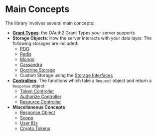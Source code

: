 # Main Concepts

The library involves several main concepts:

  * [**Grant Types**](overview/grant-types): the OAuth2 Grant Types your server supports
  * **Storage Objects**: How the server interacts with your data layer. The following storages are included:
    * [PDO](https://github.com/bshaffer/oauth2-server-php/blob/develop/src/OAuth2/Storage/Pdo.php)
    * [Redis](https://github.com/bshaffer/oauth2-server-php/blob/develop/src/OAuth2/Storage/Redis.php)
    * [Mongo](https://github.com/bshaffer/oauth2-server-php/blob/develop/src/OAuth2/Storage/Mongo.php)
    * [Cassandra](https://github.com/bshaffer/oauth2-server-php/blob/develop/src/OAuth2/Storage/Cassandra.php)
    * [Doctrine Storage](../../cookbook/doctrine)
    * Custom Storage using the [Storage Interfaces](https://github.com/bshaffer/oauth2-server-php/blob/develop/src/OAuth2/Storage/AccessTokenInterface.php)
  * [**Controllers**](../controllers): The functions which take a `Request` object and return a `Response` object
    * [Token Controller](https://github.com/bshaffer/oauth2-server-php/blob/develop/src/OAuth2/Controller/TokenController.php)
    * [Authorize Controller](https://github.com/bshaffer/oauth2-server-php/blob/develop/src/OAuth2/Controller/AuthorizeController.php)
    * [Resource Controller](https://github.com/bshaffer/oauth2-server-php/blob/develop/src/OAuth2/Controller/ResourceController.php)
  * **Miscellaneous Concepts**
    * [Response Object](../response)
    * [Scope](../scope)
    * [User IDs](../userid)
    * [Crypto Tokens](../crypto-tokens)
